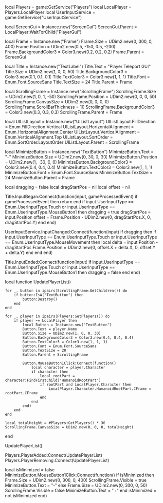 local Players = game:GetService("Players")
local LocalPlayer = Players.LocalPlayer
local UserInputService = game:GetService("UserInputService")

local ScreenGui = Instance.new("ScreenGui")
ScreenGui.Parent = LocalPlayer:WaitForChild("PlayerGui")

local Frame = Instance.new("Frame")
Frame.Size = UDim2.new(0, 300, 0, 400)
Frame.Position = UDim2.new(0.5, -150, 0.5, -200)
Frame.BackgroundColor3 = Color3.new(0.2, 0.2, 0.2)
Frame.Parent = ScreenGui

local Title = Instance.new("TextLabel")
Title.Text = "Player Teleport GUI"
Title.Size = UDim2.new(1, 0, 0, 50)
Title.BackgroundColor3 = Color3.new(0.1, 0.1, 0.1)
Title.TextColor3 = Color3.new(1, 1, 1)
Title.Font = Enum.Font.SourceSans
Title.TextSize = 24
Title.Parent = Frame

local ScrollingFrame = Instance.new("ScrollingFrame")
ScrollingFrame.Size = UDim2.new(1, 0, 1, -50)
ScrollingFrame.Position = UDim2.new(0, 0, 0, 50)
ScrollingFrame.CanvasSize = UDim2.new(0, 0, 0, 0) 
ScrollingFrame.ScrollBarThickness = 10
ScrollingFrame.BackgroundColor3 = Color3.new(0.3, 0.3, 0.3)
ScrollingFrame.Parent = Frame

local UIListLayout = Instance.new("UIListLayout")
UIListLayout.FillDirection = Enum.FillDirection.Vertical
UIListLayout.HorizontalAlignment = Enum.HorizontalAlignment.Center
UIListLayout.VerticalAlignment = Enum.VerticalAlignment.Top
UIListLayout.SortOrder = Enum.SortOrder.LayoutOrder
UIListLayout.Parent = ScrollingFrame

local MinimizeButton = Instance.new("TextButton")
MinimizeButton.Text = "-"
MinimizeButton.Size = UDim2.new(0, 30, 0, 30)
MinimizeButton.Position = UDim2.new(1, -30, 0, 0)
MinimizeButton.BackgroundColor3 = Color3.new(0.4, 0.4, 0.4)
MinimizeButton.TextColor3 = Color3.new(1, 1, 1)
MinimizeButton.Font = Enum.Font.SourceSans
MinimizeButton.TextSize = 24
MinimizeButton.Parent = Frame

local dragging = false
local dragStartPos = nil
local offset = nil

Title.InputBegan:Connect(function(input, gameProcessedEvent)
    if gameProcessedEvent then return end
    if input.UserInputType == Enum.UserInputType.Touch or input.UserInputType == Enum.UserInputType.MouseButton1 then
        dragging = true
        dragStartPos = input.Position
        offset = Frame.Position - UDim2.new(0, dragStartPos.X, 0, dragStartPos.Y)
    end
end)

UserInputService.InputChanged:Connect(function(input)
    if dragging then
        if input.UserInputType == Enum.UserInputType.Touch or input.UserInputType == Enum.UserInputType.MouseMovement then
            local delta = input.Position - dragStartPos
            Frame.Position = UDim2.new(0, offset.X + delta.X, 0, offset.Y + delta.Y)
        end
    end
end)

Title.InputEnded:Connect(function(input)
    if input.UserInputType == Enum.UserInputType.Touch or input.UserInputType == Enum.UserInputType.MouseButton1 then
        dragging = false
    end
end)

local function UpdatePlayerList()
   
    for _, button in ipairs(ScrollingFrame:GetChildren()) do
        if button:IsA("TextButton") then
            button:Destroy()
        end
    end
    
    for _, player in ipairs(Players:GetPlayers()) do
        if player ~= LocalPlayer then
            local Button = Instance.new("TextButton")
            Button.Text = player.Name
            Button.Size = UDim2.new(1, 0, 0, 30)
            Button.BackgroundColor3 = Color3.new(0.4, 0.4, 0.4)
            Button.TextColor3 = Color3.new(1, 1, 1)
            Button.Font = Enum.Font.SourceSans
            Button.TextSize = 20
            Button.Parent = ScrollingFrame

            Button.MouseButton1Click:Connect(function()
                local character = player.Character
                if character then
                    local rootPart = character:FindFirstChild("HumanoidRootPart")
                    if rootPart and LocalPlayer.Character then
                        LocalPlayer.Character.HumanoidRootPart.CFrame = rootPart.CFrame
                    end
                end
            end)
        end
    end

    local totalHeight = #Players:GetPlayers() * 30
    ScrollingFrame.CanvasSize = UDim2.new(0, 0, 0, totalHeight)
end

UpdatePlayerList()

Players.PlayerAdded:Connect(UpdatePlayerList)
Players.PlayerRemoving:Connect(UpdatePlayerList)

local isMinimized = false
MinimizeButton.MouseButton1Click:Connect(function()
    if isMinimized then
        Frame.Size = UDim2.new(0, 300, 0, 400)
        ScrollingFrame.Visible = true
        MinimizeButton.Text = "-"
    else
        Frame.Size = UDim2.new(0, 300, 0, 50)
        ScrollingFrame.Visible = false
        MinimizeButton.Text = "+"
    end
    isMinimized = not isMinimized
end)
